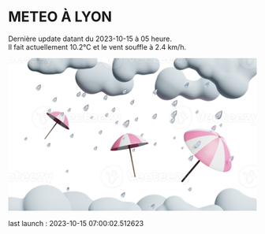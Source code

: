 # METEO À LYON

Dernière update datant du 2023-10-15 à 05 heure.  
Il fait actuellement 10.2°C et le vent souffle à 2.4 km/h.      

![](./.github/rain.png)

last launch : 2023-10-15 07:00:02.512623
